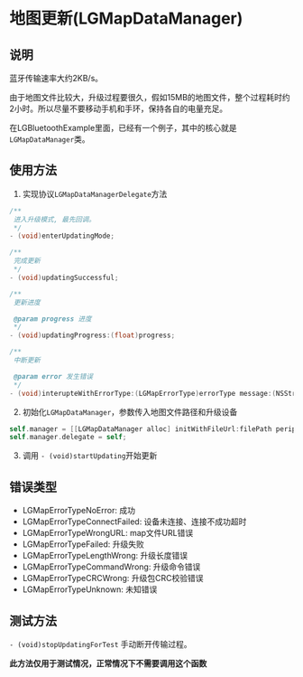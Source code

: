# 地图更新(LGMapDataManager)

## 说明

蓝牙传输速率大约2KB/s。

由于地图文件比较大，升级过程要很久，假如15MB的地图文件，整个过程耗时约2小时。所以尽量不要移动手机和手环，保持各自的电量充足。

在LGBluetoothExample里面，已经有一个例子，其中的核心就是`LGMapDataManager`类。

## 使用方法

1. 实现协议`LGMapDataManagerDelegate`方法

```objective-c
/**
 进入升级模式, 最先回调。
 */
- (void)enterUpdatingMode;

/**
 完成更新
 */
- (void)updatingSuccessful;

/**
 更新进度

 @param progress 进度
 */
- (void)updatingProgress:(float)progress;

/**
 中断更新

 @param error 发生错误
 */
- (void)interupteWithErrorType:(LGMapErrorType)errorType message:(NSString *)message;
```

2. 初始化`LGMapDataManager`，参数传入地图文件路径和升级设备

```objective-c
self.manager = [[LGMapDataManager alloc] initWithFileUrl:filePath peripheral:self.peripheral];
self.manager.delegate = self;
```

3. 调用 `- (void)startUpdating`开始更新

## 错误类型
 - LGMapErrorTypeNoError:       成功
 - LGMapErrorTypeConnectFailed: 设备未连接、连接不成功超时
 - LGMapErrorTypeWrongURL:      map文件URL错误
 - LGMapErrorTypeFailed:        升级失败
 - LGMapErrorTypeLengthWrong:   升级长度错误
 - LGMapErrorTypeCommandWrong:  升级命令错误
 - LGMapErrorTypeCRCWrong:      升级包CRC校验错误
 - LGMapErrorTypeUnknown:       未知错误

## 测试方法
`- (void)stopUpdatingForTest` 手动断开传输过程。

**此方法仅用于测试情况，正常情况下不需要调用这个函数**